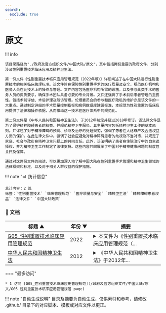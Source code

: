 ```yaml
---
search:
  exclude: true
---
```


# 原文


!!! info

    该目录路径为"./政府及官方组织文件/中国大陆/原文"，其中包括两份重要的政府文件，分别涉及性别重置技术临床应用及精神卫生法。
    
    第一份文件《性别重置技术临床应用管理规范（2022年版）》详细阐述了在中国大陆进行性别重置技术的相关临床管理标准。该文件旨在保障性别重置手术的医疗质量及安全，规范医疗机构和医务人员在此技术上的操作与管理。文件内容包括医疗机构所需的设施，以及参与此类手术的医务人员的资质要求，确保手术团队具备必要的专业背景。文件还强调了手术前后患者管理的重要性，包括术前评估、术后护理及随访管理。伦理委员会的参与和医疗隐私的维护亦是该文件的一大重点。通过制定详细的手术质量控制指标和病例数据库建设标准，本规范为性别重置的临床应用提供了法律和操作依据，从而推动这一技术在医疗体系中的规范化。
    
    第二份文件是《中华人民共和国精神卫生法》，于2012年制定并经过2018年修订。该法律文件是为了保护精神障碍患者的权益，并规范精神卫生服务。其主要内容包括精神卫生工作的基本原则，并详述了对于精神障碍的预防、诊断及治疗的处理规范，强调了患者在人格尊严及合法权益方面的保护。在此法律文件中，强调了社会应避免对精神障碍患者的歧视及不当对待，并规定了家庭、社会与政府在精神卫生问题上的共同责任。此外，该法明确了患者在住院治疗中的自主选择权，并为精神卫生工作制定了法律支持。这些内容共同展示了中国对于精神健康问题的制度性关怀及保障。
    
    通过对这两份文件的阅读，可以更加深入地了解中国大陆在性别重置手术管理和精神卫生领域的法律框架和标准，以及对于相关人群权益的保护措施。



!!! note "📊 统计信息"

    总计内容：2 篇
    标签：`性别重置技术` `临床管理规范` `医疗质量与安全` `精神卫生法` `精神障碍患者权益` `法律文件` `中国大陆政策`



### 📄 文档

<table>
<thead><tr>
<th style="width: 40%" data-sortable="true" data-sort-direction="asc" data-sort-type="text">标题 ▲</th>
<th style="width: 15%" data-sortable="true" data-sort-direction="desc" data-sort-type="year">年份 ▼</th>
<th style="width: 45%">摘要</th>
</tr></thead>
<tbody>
<tr data-name="G05_性别重置技术临床应用管理规范" data-year="2022" data-date="2024-11-02 02:33:59">
                <td><a href="G05_性别重置技术临床应用管理规范_page" class="md-button">G05_性别重置技术临床应用管理规范</a></td>
                <td class="year-cell">2022</td>
                <td class="description-cell"><details markdown>
                    <summary>本文件为《性别重置技术临床应用管理规范（...</summary>
                    <div class="description">
                        本文件为《性别重置技术临床应用管理规范（2022年版）》，旨在规范性别重置技术的临床应用，确保医疗质量和安全。内容包括医疗机构与医务人员的基本要求、实施性别重置技术的医师及其他卫生专业人员的资质要求，以及技术操作的管理规范。具体而言，文件详细列出了医疗机构所需设施、人员资质、手术前评估及术后管理等要求，强调了伦理委员会的角色和医疗隐私的保护。文中还包括了例行的病例信息数据库的建立、手术质量控制指标如术中术后感染率、随访率等，以确保性别重置手术能够安全、有效地进行。本规范的制定为相关医疗机构提供了标准和依据，推动性别重置技术在临床中的规范化发展。
                        <br>年份：2022
                        <br>收录日期：2024-11-02 02:33:59
                    </div>
                </details></td>
            </tr>
<tr data-name="中华人民共和国精神卫生法" data-year="2012" data-date="2025-01-10">
                <td><a href="中华人民共和国精神卫生法_page" class="md-button">中华人民共和国精神卫生法</a></td>
                <td class="year-cell">2012</td>
                <td class="description-cell"><details markdown>
                    <summary>《中华人民共和国精神卫生法》于2012年...</summary>
                    <div class="description">
                        《中华人民共和国精神卫生法》于2012年10月26日由主席令第62号公布，并于2018年进行了修正，是中国大陆针对精神障碍患者权益保护、精神卫生服务规范以及心理健康促进的法律文件。该法的主要内容涵盖了精神卫生工作的基本原则、精神障碍的预防、诊断和治疗，以及患者的合法权益保障。法中明确规定，精神障碍患者的人格尊严及其合法权益应当受到尊重和保护，任何组织或个人不得歧视、侮辱或虐待精神障碍患者（第六条）。同时，法律强调了家庭、社会及政府在精神卫生工作中的共同责任，要求各级人民政府制定心理健康提升方案及应急预案（第十三条、第十四条）。该法也对精神障碍的诊断与治疗流程做出了详细规定，确保患者能够获得合理的医疗服务，并且在住院治疗的情况下要遵循自愿原则（第二十六条、第三十条）。这些条例不仅为精神卫生专业人员提供了操作指南，也为公众对精神健康的认识与重视提供了法律依据。
                        <br>年份：2012
                        <br>收录日期：2025-01-10
                    </div>
                </details></td>
            </tr>
</tbody>
</table>


<script>
const sortFunctions = {
    year: (a, b, direction) => {
        a = a === '未知' ? '0000' : a;
        b = b === '未知' ? '0000' : b;
        return direction === 'desc' ? b.localeCompare(a) : a.localeCompare(b);
    },
    count: (a, b, direction) => {
        const aNum = parseInt(a.match(/\d+/)?.[0] || '0');
        const bNum = parseInt(b.match(/\d+/)?.[0] || '0');
        return direction === 'desc' ? bNum - aNum : aNum - bNum;
    },
    text: (a, b, direction) => {
        return direction === 'desc' 
            ? b.localeCompare(a, 'zh-CN') 
            : a.localeCompare(b, 'zh-CN');
    }
};

document.addEventListener('DOMContentLoaded', function() {
    document.querySelectorAll('th[data-sortable="true"]').forEach(th => {
        th.style.cursor = 'pointer';
        th.addEventListener('click', () => sortTable(th));
        
        if (th.getAttribute('data-sort-direction')) {
            sortTable(th, true);
        }
    });
});

function sortTable(th, isInitial = false) {
    const table = th.closest('table');
    const tbody = table.querySelector('tbody');
    const colIndex = Array.from(th.parentNode.children).indexOf(th);
    
    // Store original rows with their sort values
    const rowsWithValues = Array.from(tbody.querySelectorAll('tr')).map(row => ({
        element: row,
        value: row.children[colIndex].textContent.trim(),
        html: row.innerHTML
    }));
    
    // Toggle or set initial sort direction
    const currentDirection = th.getAttribute('data-sort-direction');
    const direction = isInitial ? currentDirection : (currentDirection === 'desc' ? 'asc' : 'desc');
    
    // Update sort indicators
    th.closest('tr').querySelectorAll('th').forEach(header => {
        if (header !== th) {
            header.textContent = header.textContent.replace(/ [▼▲]$/, '');
            header.removeAttribute('data-sort-direction');
        }
    });
    
    th.textContent = th.textContent.replace(/ [▼▲]$/, '') + (direction === 'desc' ? ' ▼' : ' ▲');
    th.setAttribute('data-sort-direction', direction);
    
    // Get sort function based on column type
    const sortType = th.getAttribute('data-sort-type') || 'text';
    const sortFn = sortFunctions[sortType] || sortFunctions.text;
    
    // Sort rows
    rowsWithValues.sort((a, b) => sortFn(a.value, b.value, direction));
    
    // Clear and rebuild tbody
    tbody.innerHTML = '';
    rowsWithValues.forEach(row => {
        const tr = document.createElement('tr');
        tr.innerHTML = row.html;
        tbody.appendChild(tr);
    });
}

</script>
 

<div class="grid" markdown>

=== "最多访问"

    * 1 访问 [G05_性别重置技术临床应用管理规范](/政府及官方组织文件/中国大陆/原文/G05_性别重置技术临床应用管理规范_page)



</div>


!!! note "自动生成说明"
    目录及摘要为自动生成，仅供索引和参考，请修改 .github/ 目录下的对应脚本、模板或对应文件以更正。
